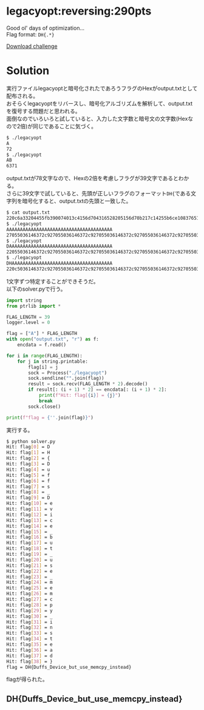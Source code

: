 # legacyopt:reversing:290pts
Good ol' days of optimization...  
Flag format: `DH{.*}`  

[Download challenge](beaf1d66-42d2-4ef8-b94e-1f64cf556c48.zip)  

# Solution
実行ファイルlegacyoptと暗号化されたであろうフラグのHexがoutput.txtとして配布される。  
おそらくlegacyoptをリバースし、暗号化アルゴリズムを解析して、output.txtを復号する問題だと思われる。  
面倒なのでいろいろと試していると、入力した文字数と暗号文の文字数(Hexなので2倍)が同じであることに気づく。  
```bash
$ ./legacyopt
A
72
$ ./legacyopt
AB
6371
```
output.txtが78文字なので、Hexの2倍を考慮しフラグが39文字であるとわかる。  
さらに39文字で試していると、先頭が正しいフラグのフォーマット`DH{`である文字列を暗号化すると、output.txtの先頭と一致した。  
```bash
$ cat output.txt
220c6a33204455fb390074013c4156d704316528205156d70b217c14255b6ce10837651234464e
$ ./legacyopt
AAAAAAAAAAAAAAAAAAAAAAAAAAAAAAAAAAAAAAA
27055036146372c927055036146372c927055036146372c927055036146372c927055036146372
$ ./legacyopt
DAAAAAAAAAAAAAAAAAAAAAAAAAAAAAAAAAAAAAA
22055036146372c927055036146372c927055036146372c927055036146372c927055036146372
$ ./legacyopt
DHAAAAAAAAAAAAAAAAAAAAAAAAAAAAAAAAAAAAA
220c5036146372c927055036146372c927055036146372c927055036146372c927055036146372
```
1文字ずつ特定することができそうだ。  
以下のsolver.pyで行う。  
```py
import string
from ptrlib import *

FLAG_LENGTH = 39
logger.level = 0

flag = ["A"] * FLAG_LENGTH
with open("output.txt", "r") as f:
    encdata = f.read()

for i in range(FLAG_LENGTH):
    for j in string.printable:
        flag[i] = j
        sock = Process("./legacyopt")
        sock.sendline("".join(flag))
        result = sock.recv(FLAG_LENGTH * 2).decode()
        if result[: (i + 1) * 2] == encdata[: (i + 1) * 2]:
            print(f"Hit: flag[{i}] = {j}")
            break
        sock.close()

print(f"flag = {''.join(flag)}")
```
実行する。  
```bash
$ python solver.py
Hit: flag[0] = D
Hit: flag[1] = H
Hit: flag[2] = {
Hit: flag[3] = D
Hit: flag[4] = u
Hit: flag[5] = f
Hit: flag[6] = f
Hit: flag[7] = s
Hit: flag[8] = _
Hit: flag[9] = D
Hit: flag[10] = e
Hit: flag[11] = v
Hit: flag[12] = i
Hit: flag[13] = c
Hit: flag[14] = e
Hit: flag[15] = _
Hit: flag[16] = b
Hit: flag[17] = u
Hit: flag[18] = t
Hit: flag[19] = _
Hit: flag[20] = u
Hit: flag[21] = s
Hit: flag[22] = e
Hit: flag[23] = _
Hit: flag[24] = m
Hit: flag[25] = e
Hit: flag[26] = m
Hit: flag[27] = c
Hit: flag[28] = p
Hit: flag[29] = y
Hit: flag[30] = _
Hit: flag[31] = i
Hit: flag[32] = n
Hit: flag[33] = s
Hit: flag[34] = t
Hit: flag[35] = e
Hit: flag[36] = a
Hit: flag[37] = d
Hit: flag[38] = }
flag = DH{Duffs_Device_but_use_memcpy_instead}
```
flagが得られた。  

## DH{Duffs_Device_but_use_memcpy_instead}